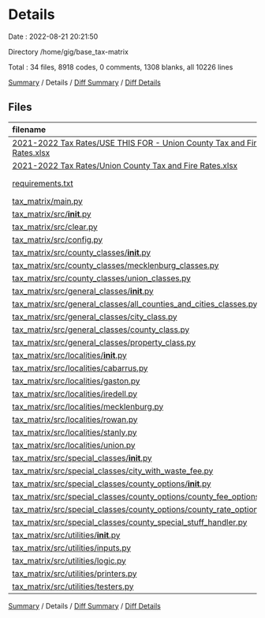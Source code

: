# Details

Date : 2022-08-21 20:21:50

Directory /home/gig/base_tax-matrix

Total : 34 files,  8918 codes, 0 comments, 1308 blanks, all 10226 lines

[Summary](results.md) / Details / [Diff Summary](diff.md) / [Diff Details](diff-details.md)

## Files
| filename | language | code | comment | blank | total |
| :--- | :--- | ---: | ---: | ---: | ---: |
| [2021-2022 Tax Rates/USE THIS FOR - Union County Tax and Fire Rates.xlsx](/2021-2022%20Tax%20Rates/USE%20THIS%20FOR%20-%20Union%20County%20Tax%20and%20Fire%20Rates.xlsx) | Excel | 1,626 | 0 | 7 | 1,633 |
| [2021-2022 Tax Rates/Union County Tax and Fire Rates.xlsx](/2021-2022%20Tax%20Rates/Union%20County%20Tax%20and%20Fire%20Rates.xlsx) | Excel | 1,642 | 0 | 9 | 1,651 |
| [requirements.txt](/requirements.txt) | pip requirements | 2 | 0 | 1 | 3 |
| [tax_matrix/main.py](/tax_matrix/main.py) | Python | 207 | 0 | 55 | 262 |
| [tax_matrix/src/__init__.py](/tax_matrix/src/__init__.py) | Python | 11 | 0 | 4 | 15 |
| [tax_matrix/src/clear.py](/tax_matrix/src/clear.py) | Python | 10 | 0 | 4 | 14 |
| [tax_matrix/src/config.py](/tax_matrix/src/config.py) | Python | 22 | 0 | 11 | 33 |
| [tax_matrix/src/county_classes/__init__.py](/tax_matrix/src/county_classes/__init__.py) | Python | 12 | 0 | 6 | 18 |
| [tax_matrix/src/county_classes/mecklenburg_classes.py](/tax_matrix/src/county_classes/mecklenburg_classes.py) | Python | 190 | 0 | 41 | 231 |
| [tax_matrix/src/county_classes/union_classes.py](/tax_matrix/src/county_classes/union_classes.py) | Python | 164 | 0 | 37 | 201 |
| [tax_matrix/src/general_classes/__init__.py](/tax_matrix/src/general_classes/__init__.py) | Python | 14 | 0 | 8 | 22 |
| [tax_matrix/src/general_classes/all_counties_and_cities_classes.py](/tax_matrix/src/general_classes/all_counties_and_cities_classes.py) | Python | 52 | 0 | 17 | 69 |
| [tax_matrix/src/general_classes/city_class.py](/tax_matrix/src/general_classes/city_class.py) | Python | 313 | 0 | 59 | 372 |
| [tax_matrix/src/general_classes/county_class.py](/tax_matrix/src/general_classes/county_class.py) | Python | 401 | 0 | 79 | 480 |
| [tax_matrix/src/general_classes/property_class.py](/tax_matrix/src/general_classes/property_class.py) | Python | 322 | 0 | 73 | 395 |
| [tax_matrix/src/localities/__init__.py](/tax_matrix/src/localities/__init__.py) | Python | 39 | 0 | 10 | 49 |
| [tax_matrix/src/localities/cabarrus.py](/tax_matrix/src/localities/cabarrus.py) | Python | 216 | 0 | 38 | 254 |
| [tax_matrix/src/localities/gaston.py](/tax_matrix/src/localities/gaston.py) | Python | 378 | 0 | 65 | 443 |
| [tax_matrix/src/localities/iredell.py](/tax_matrix/src/localities/iredell.py) | Python | 297 | 0 | 54 | 351 |
| [tax_matrix/src/localities/mecklenburg.py](/tax_matrix/src/localities/mecklenburg.py) | Python | 275 | 0 | 48 | 323 |
| [tax_matrix/src/localities/rowan.py](/tax_matrix/src/localities/rowan.py) | Python | 293 | 0 | 50 | 343 |
| [tax_matrix/src/localities/stanly.py](/tax_matrix/src/localities/stanly.py) | Python | 294 | 0 | 51 | 345 |
| [tax_matrix/src/localities/union.py](/tax_matrix/src/localities/union.py) | Python | 419 | 0 | 74 | 493 |
| [tax_matrix/src/special_classes/__init__.py](/tax_matrix/src/special_classes/__init__.py) | Python | 14 | 0 | 8 | 22 |
| [tax_matrix/src/special_classes/city_with_waste_fee.py](/tax_matrix/src/special_classes/city_with_waste_fee.py) | Python | 141 | 0 | 34 | 175 |
| [tax_matrix/src/special_classes/county_options/__init__.py](/tax_matrix/src/special_classes/county_options/__init__.py) | Python | 12 | 0 | 5 | 17 |
| [tax_matrix/src/special_classes/county_options/county_fee_options.py](/tax_matrix/src/special_classes/county_options/county_fee_options.py) | Python | 250 | 0 | 66 | 316 |
| [tax_matrix/src/special_classes/county_options/county_rate_options.py](/tax_matrix/src/special_classes/county_options/county_rate_options.py) | Python | 254 | 0 | 73 | 327 |
| [tax_matrix/src/special_classes/county_special_stuff_handler.py](/tax_matrix/src/special_classes/county_special_stuff_handler.py) | Python | 150 | 0 | 36 | 186 |
| [tax_matrix/src/utilities/__init__.py](/tax_matrix/src/utilities/__init__.py) | Python | 15 | 0 | 4 | 19 |
| [tax_matrix/src/utilities/inputs.py](/tax_matrix/src/utilities/inputs.py) | Python | 319 | 0 | 109 | 428 |
| [tax_matrix/src/utilities/logic.py](/tax_matrix/src/utilities/logic.py) | Python | 253 | 0 | 62 | 315 |
| [tax_matrix/src/utilities/printers.py](/tax_matrix/src/utilities/printers.py) | Python | 174 | 0 | 61 | 235 |
| [tax_matrix/src/utilities/testers.py](/tax_matrix/src/utilities/testers.py) | Python | 137 | 0 | 49 | 186 |

[Summary](results.md) / Details / [Diff Summary](diff.md) / [Diff Details](diff-details.md)